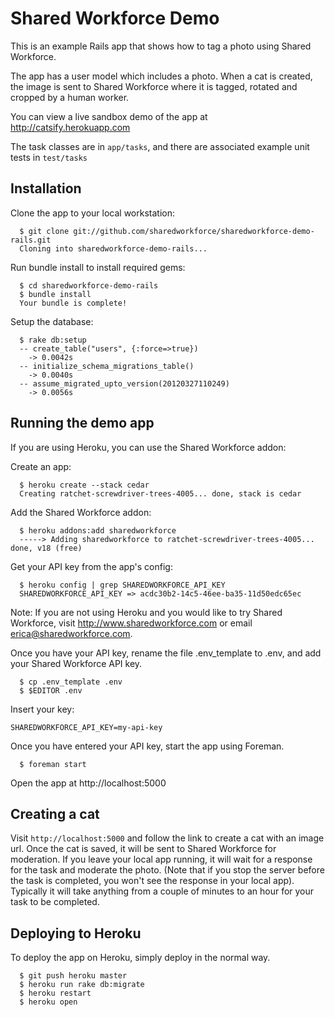 # Shared Workforce Demo

This is an example Rails app that shows how to tag a photo using Shared Workforce.

The app has a user model which includes a photo. When a cat is created, the image is sent to Shared Workforce where it is tagged, rotated and cropped by a human worker.

You can view a live sandbox demo of the app at http://catsify.herokuapp.com

The task classes are in `app/tasks`, and there are associated example unit tests in `test/tasks`

## Installation

Clone the app to your local workstation:

```term
  $ git clone git://github.com/sharedworkforce/sharedworkforce-demo-rails.git
  Cloning into sharedworkforce-demo-rails...
```

Run bundle install to install required gems:

```term
  $ cd sharedworkforce-demo-rails
  $ bundle install
  Your bundle is complete!
```

Setup the database:

```term
  $ rake db:setup
  -- create_table("users", {:force=>true})
    -> 0.0042s
  -- initialize_schema_migrations_table()
    -> 0.0040s
  -- assume_migrated_upto_version(20120327110249)
    -> 0.0056s
```

## Running the demo app

If you are using Heroku, you can use the Shared Workforce addon:

Create an app:

```term
  $ heroku create --stack cedar
  Creating ratchet-screwdriver-trees-4005... done, stack is cedar
```

Add the Shared Workforce addon:

```term
  $ heroku addons:add sharedworkforce
  -----> Adding sharedworkforce to ratchet-screwdriver-trees-4005... done, v18 (free)
```

Get your API key from the app's config:

```term
  $ heroku config | grep SHAREDWORKFORCE_API_KEY
  SHAREDWORKFORCE_API_KEY => acdc30b2-14c5-46ee-ba35-11d50edc65ec
```

Note: If you are not using Heroku and you would like to try Shared Workforce, visit http://www.sharedworkforce.com or email erica@sharedworkforce.com.

Once you have your API key, rename the file .env_template to .env, and add your Shared Workforce API key.

```term
  $ cp .env_template .env
  $ $EDITOR .env
```

Insert your key:

```
SHAREDWORKFORCE_API_KEY=my-api-key
```

Once you have entered your API key, start the app using Foreman.

```term
  $ foreman start
```

Open the app at http://localhost:5000

## Creating a cat

Visit `http://localhost:5000` and follow the link to create a cat with an image url. Once the cat is saved, it will be sent to Shared Workforce for moderation. If you leave your local app running, it will wait for a response for the task and moderate the photo. (Note that if you stop the server before the task is completed, you won't see the response in your local app). Typically it will take anything from a couple of minutes to an hour for your task to be completed.

## Deploying to Heroku

To deploy the app on Heroku, simply deploy in the normal way.

```term
  $ git push heroku master
  $ heroku run rake db:migrate
  $ heroku restart
  $ heroku open
```